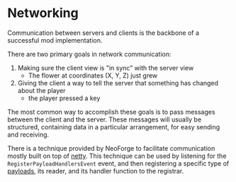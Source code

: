 # Networking

Communication between servers and clients is the backbone of a successful mod implementation.

There are two primary goals in network communication:

1. Making sure the client view is "in sync" with the server view
    - The flower at coordinates (X, Y, Z) just grew
1. Giving the client a way to tell the server that something has changed about the player
    - the player pressed a key

The most common way to accomplish these goals is to pass messages between the client and the server. These messages will usually be structured, containing data in a particular arrangement, for easy sending and receiving.

There is a technique provided by NeoForge to facilitate communication mostly built on top of [netty]. This technique can be used by listening for the `RegisterPayloadHandlersEvent` event, and then registering a specific type of [payloads], its reader, and its handler function to the registrar.

[netty]: https://netty.io "Netty Website"
[payloads]: payload.md "Registering custom Payloads"
